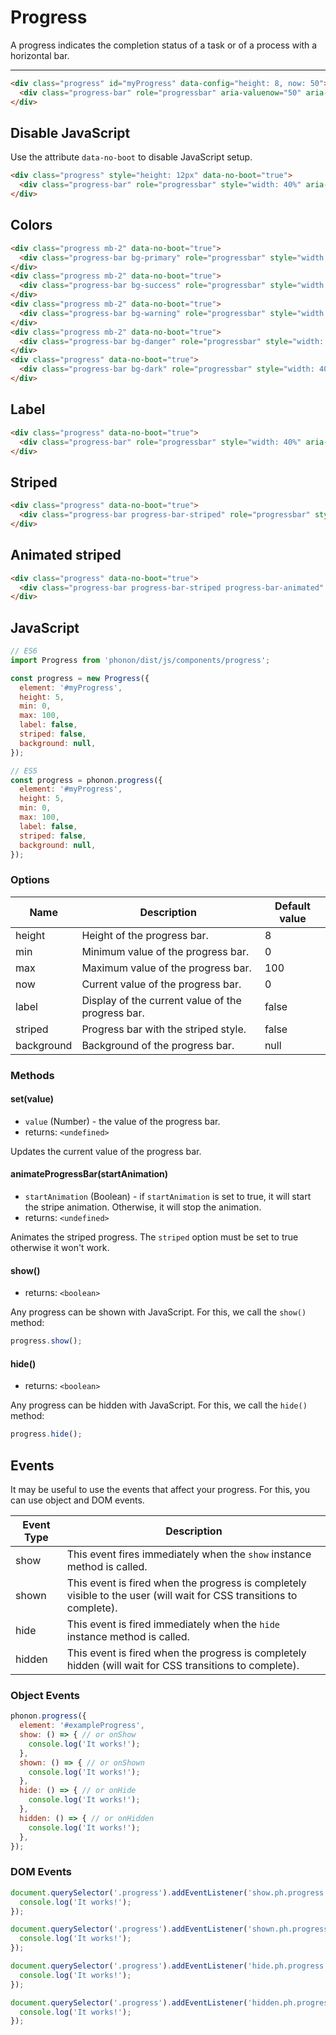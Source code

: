 # Progress

A progress indicates the completion status of a task or of a process with a horizontal bar.

<hr />

```html
<div class="progress" id="myProgress" data-config="height: 8, now: 50">
  <div class="progress-bar" role="progressbar" aria-valuenow="50" aria-valuemin="0" aria-valuemax="100"></div>
</div>
```

## Disable JavaScript

Use the attribute `data-no-boot` to disable JavaScript setup.

```html
<div class="progress" style="height: 12px" data-no-boot="true">
  <div class="progress-bar" role="progressbar" style="width: 40%" aria-valuenow="40" aria-valuemin="0" aria-valuemax="100"></div>
</div>
```

## Colors

```html
<div class="progress mb-2" data-no-boot="true">
  <div class="progress-bar bg-primary" role="progressbar" style="width: 40%" aria-valuenow="40" aria-valuemin="0" aria-valuemax="100"></div>
</div>
<div class="progress mb-2" data-no-boot="true">
  <div class="progress-bar bg-success" role="progressbar" style="width: 40%" aria-valuenow="40" aria-valuemin="0" aria-valuemax="100"></div>
</div>
<div class="progress mb-2" data-no-boot="true">
  <div class="progress-bar bg-warning" role="progressbar" style="width: 40%" aria-valuenow="40" aria-valuemin="0" aria-valuemax="100"></div>
</div>
<div class="progress mb-2" data-no-boot="true">
  <div class="progress-bar bg-danger" role="progressbar" style="width: 40%" aria-valuenow="40" aria-valuemin="0" aria-valuemax="100"></div>
</div>
<div class="progress" data-no-boot="true">
  <div class="progress-bar bg-dark" role="progressbar" style="width: 40%" aria-valuenow="40" aria-valuemin="0" aria-valuemax="100"></div>
</div>
```

## Label

```html
<div class="progress" data-no-boot="true">
  <div class="progress-bar" role="progressbar" style="width: 40%" aria-valuenow="40" aria-valuemin="0" aria-valuemax="100">40%</div>
</div>
```

## Striped

```html
<div class="progress" data-no-boot="true">
  <div class="progress-bar progress-bar-striped" role="progressbar" style="width: 40%" aria-valuenow="40" aria-valuemin="0" aria-valuemax="100">40%</div>
</div>
```

## Animated striped

```html
<div class="progress" data-no-boot="true">
  <div class="progress-bar progress-bar-striped progress-bar-animated" role="progressbar" style="width: 40%" aria-valuenow="40" aria-valuemin="0" aria-valuemax="100">40%</div>
</div>
```

## JavaScript

```js
// ES6
import Progress from 'phonon/dist/js/components/progress';

const progress = new Progress({
  element: '#myProgress',
  height: 5,
  min: 0,
  max: 100,
  label: false,
  striped: false,
  background: null,
});

// ES5
const progress = phonon.progress({
  element: '#myProgress',
  height: 5,
  min: 0,
  max: 100,
  label: false,
  striped: false,
  background: null,
});
```

### Options

|     Name     |     Description      |     Default value      |
|----------------|----------------------|-------------------------|
|    height      |  Height of the progress bar. | 8 |
|    min      |  Minimum value of the progress bar. | 0 |
|    max      |  Maximum value of the progress bar. | 100 |
|    now      |  Current value of the progress bar. | 0 |
|    label      |  Display of the current value of the progress bar. | false |
|    striped      |  Progress bar with the striped style. | false |
|    background      |  Background of the progress bar. | null |


### Methods

#### set(value)

* `value` (Number) - the value of the progress bar.
* returns: `<undefined>`

Updates the current value of the progress bar.

#### animateProgressBar(startAnimation)

* `startAnimation` (Boolean) - if `startAnimation` is set to true, it will start the stripe animation. Otherwise, it will stop the animation.
* returns: `<undefined>`

Animates the striped progress. The `striped` option must be set to true otherwise it won't work.

#### show()

* returns: `<boolean>`

Any progress can be shown with JavaScript. For this, we call the `show()` method:

```js
progress.show();
```

#### hide()

* returns: `<boolean>`

Any progress can be hidden with JavaScript. For this, we call the `hide()` method:

```js
progress.hide();
```

## Events

It may be useful to use the events that affect your progress.
For this, you can use object and DOM events.


|     Event Type     |     Description      |
|--------------------|----------------------|
|  show    |   This event fires immediately when the `show` instance method is called.   |
|  shown   |  This event is fired when the progress is completely visible to the user (will wait for CSS transitions to complete).    |
|  hide    |    This event is fired immediately when the `hide` instance method is called.   |
|  hidden  |   This event is fired when the progress is completely hidden (will wait for CSS transitions to complete).    |


### Object Events

```js
phonon.progress({
  element: '#exampleProgress',
  show: () => { // or onShow
    console.log('It works!');
  },
  shown: () => { // or onShown
    console.log('It works!');
  },
  hide: () => { // or onHide
    console.log('It works!');
  },
  hidden: () => { // or onHidden
    console.log('It works!');
  },
});
```

### DOM Events

```js
document.querySelector('.progress').addEventListener('show.ph.progress', () => {
  console.log('It works!');
});

document.querySelector('.progress').addEventListener('shown.ph.progress', () => {
  console.log('It works!');
});

document.querySelector('.progress').addEventListener('hide.ph.progress', () => {
  console.log('It works!');
});

document.querySelector('.progress').addEventListener('hidden.ph.progress', () => {
  console.log('It works!');
});
```
